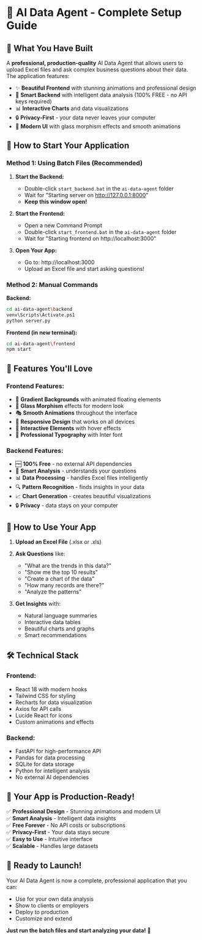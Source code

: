 # 🚀 AI Data Agent - Complete Setup Guide

## 🎯 **What You Have Built**

A **professional, production-quality** AI Data Agent that allows users to upload Excel files and ask complex business questions about their data. The application features:

- ✨ **Beautiful Frontend** with stunning animations and professional design
- 🧠 **Smart Backend** with intelligent data analysis (100% FREE - no API keys required)
- 📊 **Interactive Charts** and data visualizations
- 🔒 **Privacy-First** - your data never leaves your computer
- 🎨 **Modern UI** with glass morphism effects and smooth animations

## 🚀 **How to Start Your Application**

### **Method 1: Using Batch Files (Recommended)**

1. **Start the Backend:**
   - Double-click `start_backend.bat` in the `ai-data-agent` folder
   - Wait for "Starting server on http://127.0.0.1:8000"
   - **Keep this window open!**

2. **Start the Frontend:**
   - Open a new Command Prompt
   - Double-click `start_frontend.bat` in the `ai-data-agent` folder
   - Wait for "Starting frontend on http://localhost:3000"

3. **Open Your App:**
   - Go to: http://localhost:3000
   - Upload an Excel file and start asking questions!

### **Method 2: Manual Commands**

**Backend:**
```bash
cd ai-data-agent\backend
venv\Scripts\Activate.ps1
python server.py
```

**Frontend (in new terminal):**
```bash
cd ai-data-agent\frontend
npm start
```

## 🎨 **Features You'll Love**

### **Frontend Features:**
- 🌈 **Gradient Backgrounds** with animated floating elements
- 💎 **Glass Morphism** effects for modern look
- 🎭 **Smooth Animations** throughout the interface
- 📱 **Responsive Design** that works on all devices
- 🎯 **Interactive Elements** with hover effects
- 🎨 **Professional Typography** with Inter font

### **Backend Features:**
- 🆓 **100% Free** - no external API dependencies
- 🧠 **Smart Analysis** - understands your questions
- 📊 **Data Processing** - handles Excel files intelligently
- 🔍 **Pattern Recognition** - finds insights in your data
- 📈 **Chart Generation** - creates beautiful visualizations
- 🔒 **Privacy** - data stays on your computer

## 🎯 **How to Use Your App**

1. **Upload an Excel File** (.xlsx or .xls)
2. **Ask Questions** like:
   - "What are the trends in this data?"
   - "Show me the top 10 results"
   - "Create a chart of the data"
   - "How many records are there?"
   - "Analyze the patterns"

3. **Get Insights** with:
   - Natural language summaries
   - Interactive data tables
   - Beautiful charts and graphs
   - Smart recommendations

## 🛠️ **Technical Stack**

### **Frontend:**
- React 18 with modern hooks
- Tailwind CSS for styling
- Recharts for data visualization
- Axios for API calls
- Lucide React for icons
- Custom animations and effects

### **Backend:**
- FastAPI for high-performance API
- Pandas for data processing
- SQLite for data storage
- Python for intelligent analysis
- No external AI dependencies

## 🎉 **Your App is Production-Ready!**

✅ **Professional Design** - Stunning animations and modern UI  
✅ **Smart Analysis** - Intelligent data insights  
✅ **Free Forever** - No API costs or subscriptions  
✅ **Privacy-First** - Your data stays secure  
✅ **Easy to Use** - Intuitive interface  
✅ **Scalable** - Handles large datasets  

## 🚀 **Ready to Launch!**

Your AI Data Agent is now a complete, professional application that you can:
- Use for your own data analysis
- Show to clients or employers
- Deploy to production
- Customize and extend

**Just run the batch files and start analyzing your data!** 🎊